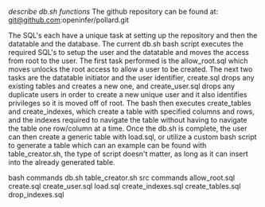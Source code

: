 *describe db.sh functions*
The github repository can be found at:
git@github.com:openinfer/pollard.git

The SQL's each have a unique task at setting up the repository and then the datatable and the database. The current db.sh bash script executes the required SQL's to setup the user and the datatable and moves the access from root to the user. 
The first task performed is the allow_root.sql which moves unlocks the root access to allow a user to be created. 
The next two tasks are the datatable initiator and the user identifier, create.sql drops any existing tables and creates a new one, and create_user.sql drops any duplicate users in order to create a new unique user and it also identifies privileges so it is moved off of root. 
The bash then executes create_tables and create_indexes, which create a table with specified columns and rows, and the indexes required to navigate the table without having to navigate the table one row/column at a time. 
Once the db.sh is complete, the user can then create a generic table with load.sql, or utilize a custom bash script to generate a table which can an example can be found with table_creator.sh, the type of script doesn't matter, as long as it can insert into the already generated table. 

bash commands
db.sh
table_creator.sh
src commands
allow_root.sql
create.sql
create_user.sql
load.sql
create_indexes.sql
create_tables.sql
drop_indexes.sql
